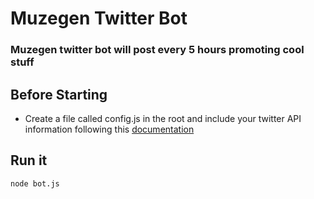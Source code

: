 # Muzegen Twitter Bot

### Muzegen twitter bot will post every 5 hours promoting cool stuff 

## Before Starting

- Create a file called config.js in the root and include your twitter API information following this [documentation](https://github.com/ttezel/twit)

## Run it

`node bot.js`
